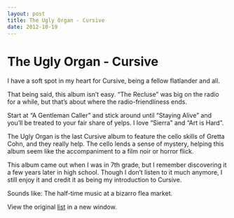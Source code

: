 ```yaml
---
layout: post
title: The Ugly Organ - Cursive
date: 2012-10-19
---
```



The Ugly Organ - Cursive
========================

I have a soft spot in my heart for Cursive, being a fellow flatlander
and all. 

That being said, this album isn’t easy. “The Recluse” was big on the
radio for a while, but that’s about where the radio-friendliness ends. 

Start at “A Gentleman Caller” and stick around until “Staying Alive” and
you’ll be treated to your fair share of yelps. I love “Sierra” and “Art
is Hard”.

The Ugly Organ is the last Cursive album to feature the cello skills of
Gretta Cohn, and they really help. The cello lends a sense of mystery,
helping this album seem like the accompaniment to a film noir or horror
flick. 

This album came out when I was in 7th grade, but I remember discovering
it a few years later in high school. Though I don’t listen to it much
anymore, I still enjoy it and credit it as being my introduction to
Cursive.

Sounds like: The half-time music at a bizarro flea market.

View the original
[list](https://docs.google.com/spreadsheet/pub?key=0ArDppihwaWa6dFdaeV9pOXNTeERqbWVFTFp5bWFuNmc&output=html) in a
new window.

